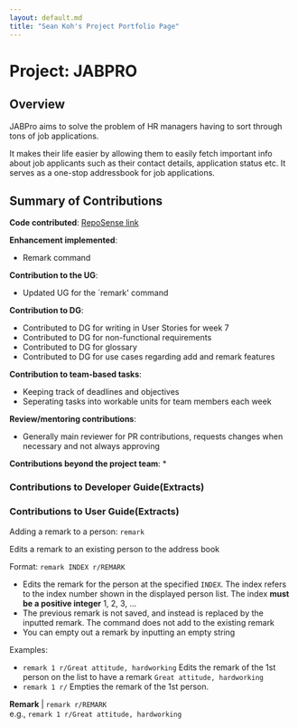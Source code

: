 ```yaml
---
layout: default.md
title: "Sean Koh's Project Portfolio Page"
---
```


# Project: JABPRO

## Overview
JABPro aims to solve the problem of HR managers having to sort through tons of job applications.

It makes their life easier by allowing them to easily fetch important info about job applicants such as their contact details, application status etc. It serves as a one-stop addressbook for job applications.

## Summary of Contributions
**Code contributed**: [RepoSense link](https://nus-cs2103-ay2324s1.github.io/tp-dashboard/?search=sk2001git&sort=groupTitle%20dsc&sortWithin=title&since=2023-09-22&timeframe=commit&mergegroup=&groupSelect=groupByRepos&breakdown=false&tabOpen=true&tabType=authorship&tabAuthor=sk2001git&tabRepo=AY2324S1-CS2103T-W09-4%2Ftp%5Bmaster%5D&authorshipIsMergeGroup=false&authorshipFileTypes=docs&authorshipIsBinaryFileTypeChecked=false&authorshipIsIgnoredFilesChecked=false)

**Enhancement implemented**:
* Remark command

**Contribution to the UG**:
* Updated UG for the `remark' command

**Contribution to DG**:
* Contributed to DG for writing in User Stories for week 7
* Contributed to DG for non-functional requirements
* Contributed to DG for glossary
* Contributed to DG for use cases regarding add and remark features

**Contribution to team-based tasks**:
* Keeping track of deadlines and objectives
* Seperating tasks into workable units for team members each week

**Review/mentoring contributions**:
* Generally main reviewer for PR contributions, requests changes when necessary and not always approving

**Contributions beyond the project team**:
*

### Contributions to Developer Guide(Extracts)


### Contributions to User Guide(Extracts)

Adding a remark to a person: `remark`

Edits a remark to an existing person to the address book

Format: `remark INDEX r/REMARK`

* Edits the remark for the person at the specified `INDEX`. The index refers to the index number shown in the displayed person list. The index **must be a positive integer** 1, 2, 3, …​
* The previous remark is not saved, and instead is replaced by the inputted remark. The command does not add to the existing remark
* You can empty out a remark by inputting an empty string

Examples:
*  `remark 1 r/Great attitude, hardworking` Edits the remark of the 1st person on the list to have a remark `Great attitude, hardworking`
*  `remark 1 r/` Empties the remark of the 1st person.


**Remark** | `remark r/REMARK` <br> e.g., `remark 1 r/Great attitude, hardworking`
